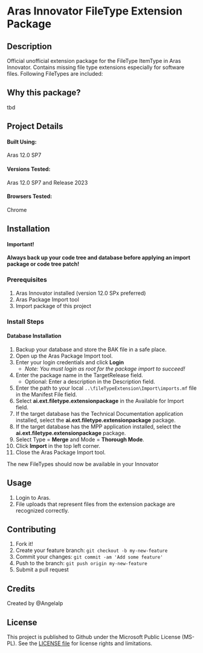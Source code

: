 # Aras Innovator FileType Extension Package
## Description
Official unofficial extension package for the FileType ItemType in Aras Innovator. Contains missing file type extensions especially for software files. 
Following FileTypes are included:

## Why this package?
tbd

## Project Details

#### Built Using:
Aras 12.0 SP7

#### Versions Tested:
Aras 12.0 SP7 and Release 2023

#### Browsers Tested:
Chrome


## Installation

#### Important!
**Always back up your code tree and database before applying an import package or code tree patch!**

### Prerequisites

1. Aras Innovator installed (version 12.0 SPx preferred)
2. Aras Package Import tool
3. Import package of this project

### Install Steps

#### Database Installation
1. Backup your database and store the BAK file in a safe place.
2. Open up the Aras Package Import tool.
3. Enter your login credentials and click **Login**
    * _Note: You must login as root for the package import to succeed!_
4. Enter the package name in the TargetRelease field.
    * Optional: Enter a description in the Description field.
5. Enter the path to your local `..\fileTypeExtension\Import\imports.mf` file in the Manifest File field.
6. Select **ai.ext.filetype.extensionpackage** in the Available for Import field.
7. If the target database has the Technical Documentation application installed, select the **ai.ext.filetype.extensionpackage** package.
8. If the target database has the MPP application installed, select the **ai.ext.filetype.extensionpackage** package.
9. Select Type = **Merge** and Mode = **Thorough Mode**.
10. Click **Import** in the top left corner.
11. Close the Aras Package Import tool.

The new FileTypes should now be available in your Innovator

## Usage

1. Login to Aras.
2. File uploads that represent files from the extension package are recognized correctly.

## Contributing

1. Fork it!
2. Create your feature branch: `git checkout -b my-new-feature`
3. Commit your changes: `git commit -am 'Add some feature'`
4. Push to the branch: `git push origin my-new-feature`
5. Submit a pull request

## Credits

Created by @AngelaIp

## License

This project is published to Github under the Microsoft Public License (MS-PL). See the [LICENSE file](./LICENSE.md) for license rights and limitations.

